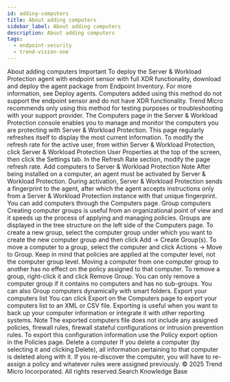 ```yaml
---
id: adding-computers
title: About adding computers
sidebar_label: About adding computers
description: About adding computers
tags:
  - endpoint-security
  - trend-vision-one
---
```


 About adding computers Important To deploy the Server & Workload Protection agent with endpoint sensor with full XDR functionality, download and deploy the agent package from Endpoint Inventory. For more information, see Deploy agents. Computers added using this method do not support the endpoint sensor and do not have XDR functionality. Trend Micro recommends only using this method for testing purposes or troubleshooting with your support provider. The Computers page in the Server & Workload Protection console enables you to manage and monitor the computers you are protecting with Server & Workload Protection. This page regularly refreshes itself to display the most current information. To modify the refresh rate for the active user, from within Server & Workload Protection, click Server & Workload Protection User Properties at the top of the screen, then click the Settings tab. In the Refresh Rate section, modify the page refresh rate. Add computers to Server & Workload Protection Note After being installed on a computer, an agent must be activated by Server & Workload Protection. During activation, Server & Workload Protection sends a fingerprint to the agent, after which the agent accepts instructions only from a Server & Workload Protection instance with that unique fingerprint. You can add computers through the Computers page. Group computers Creating computer groups is useful from an organizational point of view and it speeds up the process of applying and managing policies. Groups are displayed in the tree structure on the left side of the Computers page. To create a new group, select the computer group under which you want to create the new computer group and then click Add → Create Group(s). To move a computer to a group, select the computer and click Actions → Move to Group. Keep in mind that policies are applied at the computer level, not the computer group level. Moving a computer from one computer group to another has no effect on the policy assigned to that computer. To remove a group, right-click it and click Remove Group. You can only remove a computer group if it contains no computers and has no sub-groups. You can also Group computers dynamically with smart folders. Export your computers list You can click Export on the Computers page to export your computers list to an XML or CSV file. Exporting is useful when you want to back up your computer information or integrate it with other reporting systems. Note The exported computers file does not include any assigned policies, firewall rules, firewall stateful configurations or intrusion prevention rules. To export this configuration information use the Policy export option in the Policies page. Delete a computer If you delete a computer (by selecting it and clicking Delete), all information pertaining to that computer is deleted along with it. If you re-discover the computer, you will have to re-assign a policy and whatever rules were assigned previously. © 2025 Trend Micro Incorporated. All rights reserved.Search Knowledge Base
